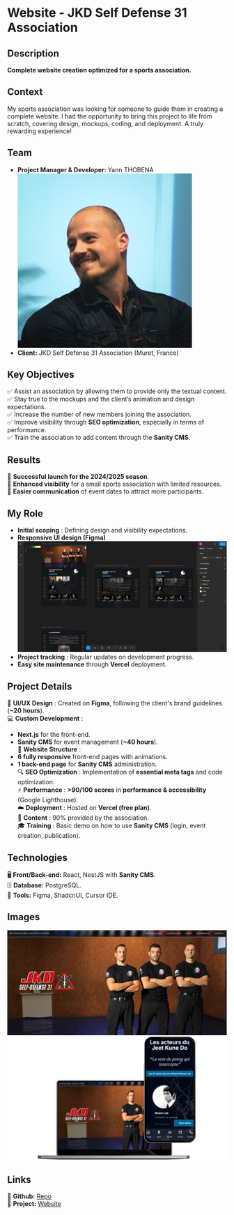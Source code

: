 # Website - JKD Self Defense 31 Association

## Description

**Complete website creation optimized for a sports association.**

## Context

My sports association was looking for someone to guide them in creating a complete website. I had the opportunity to bring this project to life from scratch, covering design, mockups, coding, and deployment. A truly rewarding experience!

## Team

-   **Project Manager & Developer:** Yann THOBENA ![Yann](public/images/avatar.svg)
-   **Client:** JKD Self Defense 31 Association (Muret, France)

## Key Objectives

✅ Assist an association by allowing them to provide only the textual content.  
✅ Stay true to the mockups and the client’s animation and design expectations.  
✅ Increase the number of new members joining the association.  
✅ Improve visibility through **SEO optimization**, especially in terms of performance.  
✅ Train the association to add content through the **Sanity CMS**.

## Results

🚀 **Successful launch for the 2024/2025 season**.  
📢 **Enhanced visibility** for a small sports association with limited resources.  
📅 **Easier communication** of event dates to attract more participants.

## My Role

-   **Initial scoping** : Defining design and visibility expectations.
-   **Responsive UI design (Figma)**  
    ![Figma Mockup](public/images/projects/project-jkd/figma-jkd.png)
-   **Project tracking** : Regular updates on development progress.
-   **Easy site maintenance** through **Vercel** deployment.

## Project Details

🎨 **UI/UX Design** : Created on **Figma**, following the client's brand guidelines (**~20 hours**).  
💻 **Custom Development** :

-   **Next.js** for the front-end.
-   **Sanity CMS** for event management (**~40 hours**).  
    📂 **Website Structure** :
-   **6 fully responsive** front-end pages with animations.
-   **1 back-end page** for **Sanity CMS** administration.  
    🔍 **SEO Optimization** : Implementation of **essential meta tags** and code optimization.  
    ⚡ **Performance** : **>90/100 scores** in **performance & accessibility** (Google Lighthouse).  
    ☁️ **Deployment** : Hosted on **Vercel (free plan)**.  
    📝 **Content** : 90% provided by the association.  
    🎓 **Training** : Basic demo on how to use **Sanity CMS** (login, event creation, publication).

## Technologies

🖥️ **Front/Back-end:** React, NestJS with **Sanity CMS**.  
🗄️ **Database:** PostgreSQL.  
🔧 **Tools:** Figma, ShadcnUI, Cursor IDE.

## Images

![Desktop View](public/images/projects/project-jkd/jkd-website-desktop.png)  
![Website Views](public/images/projects/project-jkd/jkd-views.png)

## Links

🔗 **Github:** [Repo](https://github.com/thobenayann/jkd-31)  
🔗 **Project:** [Website](https://www.jkd-selfdefense31.fr/)
